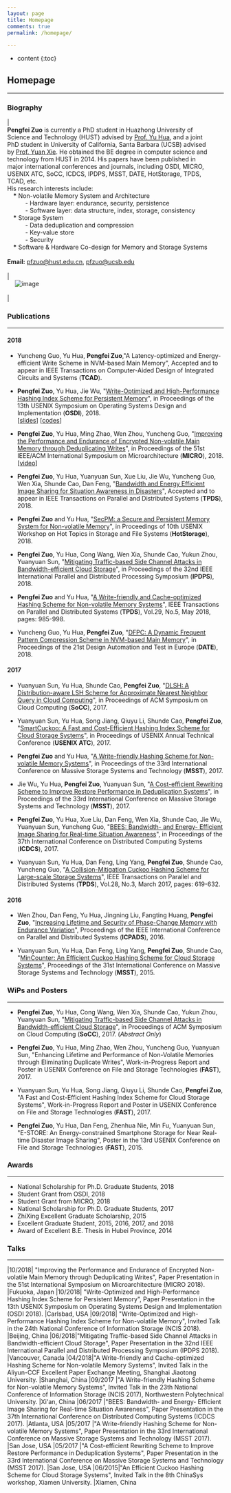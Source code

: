 ```yaml
---
layout: page
title: Homepage
comments: true
permalink: /homepage/

---
```


* content
{:toc}

## Homepage

---
 
### Biography
 
| <br> **Pengfei Zuo** is currently a PhD student in Huazhong University of <br>Science and Technology (HUST) advised by [Prof. Yu Hua](https://csyhua.github.io/csyhua/index.html), and a joint<br> PhD student in University of California, Santa Barbara (UCSB) advised<br> by [Prof. Yuan Xie](https://www.ece.ucsb.edu/~yuanxie/). He obtained the BE degree in computer science and <br>technology from HUST in 2014. His papers have been published in<br> major international conferences and journals, including OSDI, MICRO, <br>USENIX ATC, SoCC, ICDCS, IPDPS, MSST, DATE, HotStorage, TPDS, <br>TCAD, etc. <br>His research interests include: <br> &emsp;**\*** Non-volatile Memory System and Architecture <br>&emsp;&emsp;&emsp;- Hardware layer: endurance, security, persistence <br>&emsp;&emsp;&emsp;- Software layer: data structure, index, storage, consistency <br> &emsp;**\*** Storage System <br>&emsp;&emsp;&emsp;- Data deduplication and compression <br>&emsp;&emsp;&emsp;- Key-value store <br> &emsp;&emsp;&emsp;- Security<br>  &emsp;**\*** Software & Hardware Co-design for Memory and Storage Systems  <br> <br> **Email:** <pfzuo@hust.edu.cn>, <pfzuo@ucsb.edu> <br> <br>  | <br> &emsp; ![image](https://pfzuo.github.io/images/zuo.jpg) <br> <br> |


### Publications

---

#### 2018

* Yuncheng Guo, Yu Hua, **Pengfei Zuo**,"A Latency-optimized and Energy-efficient Write Scheme in NVM-based Main Memory", Accepted and to appear in IEEE Transactions on Computer-Aided Design of Integrated Circuits and Systems (**TCAD**).

* **Pengfei Zuo**, Yu Hua, Jie Wu, "[Write-Optimized and High-Performance Hashing Index Scheme for Persistent Memory](https://csyhua.github.io/csyhua/hua-OSDI2018.pdf)", in Proceedings of the 13th USENIX Symposium on Operating Systems Design and Implementation (**OSDI**), 2018. <br>
[[slides](https://www.usenix.org/sites/default/files/conference/protected-files/osdi18_slides_zuo.pdf)] [[codes](https://github.com/Pfzuo/Level-Hashing)]

* **Pengfei Zuo**, Yu Hua, Ming Zhao, Wen Zhou, Yuncheng Guo, "[Improving the Performance and Endurance of Encrypted Non-volatile Main Memory through Deduplicating Writes](https://csyhua.github.io/csyhua/hua-MICRO2018.pdf)", in Proceedings of the 51st IEEE/ACM International Symposium on Microarchitecture (**MICRO**), 2018. <br>
[[video](https://youtu.be/CU-RVr8wOk0)]

*  **Pengfei Zuo**, Yu Hua, Yuanyuan Sun, Xue Liu, Jie Wu, Yuncheng Guo, Wen Xia, Shunde Cao, Dan Feng, "[Bandwidth and Energy Efficient Image Sharing for Situation Awareness in Disasters](https://csyhua.github.io/csyhua/hua-tpds2018-bandwidth.pdf)", Accepted and to appear in IEEE Transactions on Parallel and Distributed Systems (**TPDS**), 2018.

* **Pengfei Zuo** and Yu Hua, "[SecPM: a Secure and Persistent Memory System for Non-volatile Memory](https://csyhua.github.io/csyhua/hua-hotstorage2018.pdf)", in Proceedings of 10th USENIX Workshop on Hot Topics in Storage and File Systems (**HotStorage**), 2018.

* **Pengfei Zuo**, Yu Hua, Cong Wang, Wen Xia, Shunde Cao, Yukun Zhou, Yuanyuan Sun, "[Mitigating Traffic-based Side Channel Attacks in Bandwidth-efficient Cloud Storage](https://csyhua.github.io/csyhua/hua-ipdps2018.pdf)", in Proceedings of the 32nd IEEE International Parallel and Distributed Processing Symposium (**IPDPS**), 2018.

* **Pengfei Zuo** and Yu Hua, "[A Write-friendly and Cache-optimized Hashing Scheme for Non-volatile Memory Systems](https://csyhua.github.io/csyhua/hua-tpds2018-nvm.pdf)", IEEE Transactions on Parallel and Distributed Systems (**TPDS**), Vol.29, No.5, May 2018, pages: 985-998.

* Yuncheng Guo, Yu Hua, **Pengfei Zuo**, "[DFPC: A Dynamic Frequent Pattern Compression Scheme in NVM-based Main Memory](https://csyhua.github.io/csyhua/hua-dfpc-date2018.pdf)", in Proceedings of the 21st Design Automation and Test in Europe (**DATE**), 2018.

#### 2017

* Yuanyuan Sun, Yu Hua, Shunde Cao, **Pengfei Zuo**, "[DLSH: A Distribution-aware LSH Scheme for Approximate Nearest Neighbor Query in Cloud Computing](https://csyhua.github.io/csyhua/hua-socc17.pdf)", in Proceedings of ACM Symposium on Cloud Computing (**SoCC**), 2017.

* Yuanyuan Sun, Yu Hua, Song Jiang, Qiuyu Li, Shunde Cao, **Pengfei Zuo**, "[SmartCuckoo: A Fast and Cost-Efficient Hashing Index Scheme for Cloud Storage Systems](https://csyhua.github.io/csyhua/hua-atc2017.pdf)", in Proceedings of USENIX Annual Technical Conference (**USENIX ATC**), 2017.

* **Pengfei Zuo** and Yu Hua, "[A Write-friendly Hashing Scheme for Non-volatile Memory Systems](https://csyhua.github.io/csyhua/hua-MSST2017-NVM.pdf)", in Proceedings of the 33rd International Conference on Massive Storage Systems and Technology (**MSST**), 2017.

* Jie Wu, Yu Hua, **Pengfei Zuo**, Yuanyuan Sun, "[A Cost-efficient Rewriting Scheme to Improve Restore Performance in Deduplication Systems](https://csyhua.github.io/csyhua/hua-MSST2017-dedup.pdf)", in Proceedings of the 33rd International Conference on Massive Storage Systems and Technology (**MSST**), 2017.

* **Pengfei Zuo**, Yu Hua, Xue Liu, Dan Feng, Wen Xia, Shunde Cao, Jie Wu, Yuanyuan Sun, Yuncheng Guo, "[BEES: Bandwidth- and Energy- Efficient Image Sharing for Real-time Situation Awareness](https://csyhua.github.io/csyhua/hua-ICDCS2017.pdf)", in Proceedings of the 37th International Conference on Distributed Computing Systems (**ICDCS**), 2017.

* Yuanyuan Sun, Yu Hua, Dan Feng, Ling Yang, **Pengfei Zuo**, Shunde Cao, Yuncheng Guo, "[A Collision-Mitigation Cuckoo Hashing Scheme for Large-scale Storage Systems](https://csyhua.github.io/csyhua/hua-TPDS2016.pdf)", IEEE Transactions on Parallel and Distributed Systems (**TPDS**), Vol.28, No.3, March 2017, pages: 619-632.

#### 2016

* Wen Zhou, Dan Feng, Yu Hua, Jingning Liu, Fangting Huang, **Pengfei Zuo**, "[Increasing Lifetime and Security of Phase-Change Memory with Endurance Variation](http://ieeexplore.ieee.org/stamp/stamp.jsp?arnumber=7823831)", Proceedings of the IEEE International Conference on Parallel and Distributed Systems (**ICPADS**), 2016.

* Yuanyuan Sun, Yu Hua, Dan Feng, Ling Yang, **Pengfei Zuo**, Shunde Cao, "[MinCounter: An Efficient Cuckoo Hashing Scheme for Cloud Storage Systems](https://csyhua.github.io/csyhua/hua-MSST2015.pdf)", Proceedings of the 31st International Conference on Massive Storage Systems and Technology (**MSST**), 2015.


### WiPs and Posters 

---

* **Pengfei Zuo**, Yu Hua, Cong Wang, Wen Xia, Shunde Cao, Yukun Zhou, Yuanyuan Sun, "[Mitigating Traffic-based Side Channel Attacks in Bandwidth-efficient Cloud Storage](https://dl.acm.org/citation.cfm?id=3132688)", in Proceedings of ACM Symposium on Cloud Computing (**SoCC**), 2017. (*Abstract Only*)

* **Pengfei Zuo**, Yu Hua, Ming Zhao, Wen Zhou, Yuncheng Guo, Yuanyuan Sun, "Enhancing Lifetime and Performance of Non-Volatile Memories through Eliminating Duplicate Writes", Work-in-Progress Report and Poster in USENIX Conference on File and Storage Technologies (**FAST**), 2017.

* Yuanyuan Sun, Yu Hua, Song Jiang, Qiuyu Li, Shunde Cao, **Pengfei Zuo**, "A Fast and Cost-Efficient Hashing Index Scheme for Cloud Storage Systems",  Work-in-Progress Report and Poster in USENIX Conference on File and Storage Technologies (**FAST**), 2017.

* **Pengfei Zuo**, Yu Hua, Dan Feng, Zhenhua Nie, Min Fu, Yuanyuan Sun, "E-STORE: An Energy-constrained Smartphone Storage for Near Real-time Disaster Image Sharing", Poster in the 13rd USENIX Conference on File and Storage Technologies (**FAST**), 2015.


### Awards 

---
*  National Scholarship for Ph.D. Graduate Students, 2018
*  Student Grant from OSDI, 2018
*  Student Grant from MICRO, 2018
*  National Scholarship for Ph.D. Graduate Students, 2017
*  ZhiXing Excellent Graduate Scholarship, 2015
*  Excellent Graduate Student, 2015, 2016, 2017, and 2018
*  Award of Excellent B.E. Thesis in Hubei Province, 2014


### Talks

---

|10/2018| "Improving the Performance and Endurance of Encrypted Non-volatile Main Memory through Deduplicating Writes", Paper Presentation in the  51st International Symposium on Microarchitecture (MICRO 2018). |Fukuoka, Japan
|10/2018| "Write-Optimized and High-Performance Hashing Index Scheme for Persistent Memory", Paper Presentation in the 13th USENIX Symposium on Operating Systems Design and Implementation (OSDI 2018). |Carlsbad, USA
|09/2018| "Write-Optimized and High-Performance Hashing Index Scheme for Non-volatile Memory", Invited Talk in the 24th National Conference of Information Storage (NCIS 2018). |Beijing, China
|06/2018|"Mitigating Traffic-based Side Channel Attacks in Bandwidth-efficient Cloud Storage", Paper Presentation in the 32nd IEEE International Parallel and Distributed Processing Symposium (IPDPS 2018). |Vancouver, Canada
|04/2018|"A Write-friendly and Cache-optimized Hashing Scheme for Non-volatile Memory Systems", Invited Talk in the Aliyun-CCF Excellent Paper Exchange Meeting, Shanghai Jiaotong University. |Shanghai, China
|09/2017 |"A Write-friendly Hashing Scheme for Non-volatile Memory Systems", Invited Talk in the 23th National Conference of Information Storage (NCIS 2017), Northwestern Polytechnical University. |Xi'an, China
|06/2017 |"BEES: Bandwidth- and Energy- Efficient Image Sharing for Real-time Situation Awareness", Paper Presentation in the 37th International Conference on Distributed Computing Systems (ICDCS 2017). |Atlanta, USA
|05/2017 |"A Write-friendly Hashing Scheme for Non-volatile Memory Systems", Paper Presentation in the 33rd International Conference on Massive Storage Systems and Technology (MSST 2017). |San Jose, USA
|05/2017 |"A Cost-efficient Rewriting Scheme to Improve Restore Performance in Deduplication Systems", Paper Presentation in the 33rd International Conference on Massive Storage Systems and Technology (MSST 2017). |San Jose, USA
|06/2015|"An Efficient Cuckoo Hashing Scheme for Cloud Storage Systems", Invited Talk in the 8th ChinaSys workshop, Xiamen University. |Xiamen, China
